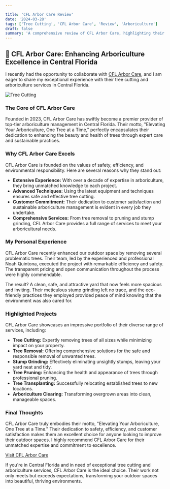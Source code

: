 ```yaml
---

title: 'CFL Arbor Care Review'
date: '2024-03-28'
tags: ['Tree Cutting', 'CFL Arbor Care', 'Review', 'Arboriculture']
draft: false
summary: 'A comprehensive review of CFL Arbor Care, highlighting their exceptional tree cutting and arboriculture services in Central Florida.'
---
```


## 🌟 CFL Arbor Care: Enhancing Arboriculture Excellence in Central Florida

I recently had the opportunity to collaborate with [CFL Arbor Care](https://www.cflarborcare.com/), and I am eager to share my exceptional experience with their tree cutting and arboriculture services in Central Florida.

![Tree Cutting](https://www.quantumcybersolutions.com/arbor/1.webp)

### The Core of CFL Arbor Care

Founded in 2023, CFL Arbor Care has swiftly become a premier provider of top-tier arboriculture management in Central Florida. Their motto, "Elevating Your Arboriculture, One Tree at a Time," perfectly encapsulates their dedication to enhancing the beauty and health of trees through expert care and sustainable practices.

### Why CFL Arbor Care Excels

CFL Arbor Care is founded on the values of safety, efficiency, and environmental responsibility. Here are several reasons why they stand out:

- **Extensive Experience:** With over a decade of expertise in arboriculture, they bring unmatched knowledge to each project.
- **Advanced Techniques:** Using the latest equipment and techniques ensures safe and effective tree cutting.
- **Customer Commitment:** Their dedication to customer satisfaction and sustainable arboriculture management is evident in every job they undertake.
- **Comprehensive Services:** From tree removal to pruning and stump grinding, CFL Arbor Care provides a full range of services to meet your arboricultural needs.

### My Personal Experience

CFL Arbor Care recently enhanced our outdoor space by removing several problematic trees. Their team, led by the experienced and professional Noah Quintona, executed the project with remarkable efficiency and safety. The transparent pricing and open communication throughout the process were highly commendable.

The result? A clean, safe, and attractive yard that now feels more spacious and inviting. Their meticulous stump grinding left no trace, and the eco-friendly practices they employed provided peace of mind knowing that the environment was also cared for.

### Highlighted Projects

CFL Arbor Care showcases an impressive portfolio of their diverse range of services, including:

- **Tree Cutting:** Expertly removing trees of all sizes while minimizing impact on your property.
- **Tree Removal:** Offering comprehensive solutions for the safe and responsible removal of unwanted trees.
- **Stump Grinding:** Effectively eliminating unsightly stumps, leaving your yard neat and tidy.
- **Tree Pruning:** Enhancing the health and appearance of trees through professional pruning.
- **Tree Transplanting:** Successfully relocating established trees to new locations.
- **Arboriculture Clearing:** Transforming overgrown areas into clean, manageable spaces.

### Final Thoughts

CFL Arbor Care truly embodies their motto, "Elevating Your Arboriculture, One Tree at a Time." Their dedication to safety, efficiency, and customer satisfaction makes them an excellent choice for anyone looking to improve their outdoor spaces. I highly recommend CFL Arbor Care for their unmatched expertise and commitment to excellence.

[Visit CFL Arbor Care](https://www.cflarborcare.com/)

If you're in Central Florida and in need of exceptional tree cutting and arboriculture services, CFL Arbor Care is the ideal choice. Their work not only meets but exceeds expectations, transforming your outdoor spaces into beautiful, thriving environments.
